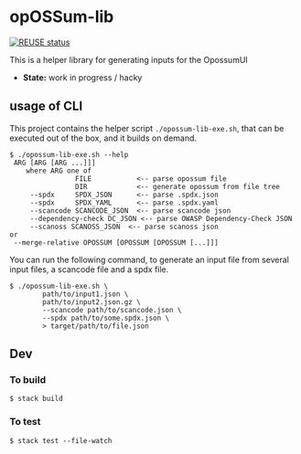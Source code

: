 <!--
SPDX-FileCopyrightText: Maximilian Huber
SPDX-FileCopyrightText: TNG Technology Consulting GmbH <https://www.tngtech.com>

SPDX-License-Identifier: BSD-3-Clause
-->

# opOSSum-lib

[![REUSE status](https://api.reuse.software/badge/git.fsfe.org/reuse/api)](https://api.reuse.software/info/git.fsfe.org/reuse/api)

This is a helper library for generating inputs for the OpossumUI

* **State:** work in progress / hacky 

## usage of CLI
This project contains the helper script `./opossum-lib-exe.sh`, that can be executed out of the box, and it builds on demand.

``` shell
$ ./opossum-lib-exe.sh --help
 ARG [ARG [ARG ...]]]
    where ARG one of
                FILE           <-- parse opossum file
                DIR            <-- generate opossum from file tree
     --spdx     SPDX_JSON      <-- parse .spdx.json
     --spdx     SPDX_YAML      <-- parse .spdx.yaml
     --scancode SCANCODE_JSON  <-- parse scancode json
     --dependency-check DC_JSON <-- parse OWASP Dependency-Check JSON
     --scanoss SCANOSS_JSON  <-- parse scanoss json
or
 --merge-relative OPOSSUM [OPOSSUM [OPOSSUM [...]]]
```

You can run the following command, to generate an input file from several input files, a scancode file and a spdx file.

``` shell
$ ./opossum-lib-exe.sh \
        path/to/input1.json \
        path/to/input2.json.gz \
        --scancode path/to/scancode.json \
        --spdx path/to/some.spdx.json \
        > target/path/to/file.json
```

## Dev
### To build
```
$ stack build
```

### To test
```
$ stack test --file-watch
```
